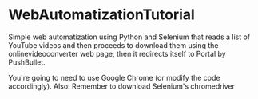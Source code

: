 # WebAutomatizationTutorial
Simple web automatization using Python and Selenium that reads a list of YouTube videos and then proceeds 
to download them using the onlinevideoconverter web page, then it redirects itself to Portal by PushBullet.

You're going to need to use Google Chrome (or modify the code accordingly).
Also: Remember to download Selenium's chromedriver
